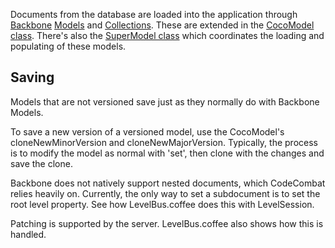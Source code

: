 Documents from the database are loaded into the application through [Backbone](http://backbonejs.org/) [Models](http://backbonejs.org/#Model) and [Collections](http://backbonejs.org/#Collection). These are extended in the [CocoModel class](https://github.com/codecombat/codecombat/blob/master/app/models/CocoModel.coffee). There's also the [SuperModel class](https://github.com/codecombat/codecombat/blob/master/app/models/SuperModel.coffee) which coordinates the loading and populating of these models.

## Saving

Models that are not versioned save just as they normally do with Backbone Models.

To save a new version of a versioned model, use the CocoModel's cloneNewMinorVersion and cloneNewMajorVersion. Typically, the process is to modify the model as normal with 'set', then clone with the changes and save the clone.

Backbone does not natively support nested documents, which CodeCombat relies heavily on. Currently, the only way to set a subdocument is to set the root level property. See how LevelBus.coffee does this with LevelSession.

Patching is supported by the server. LevelBus.coffee also shows how this is handled.